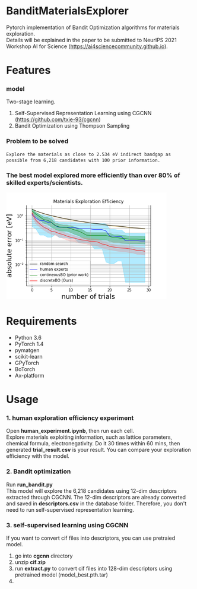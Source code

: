 # BanditMaterialsExplorer
Pytorch implementation of Bandit Optimization algorithms for materials exploration. <br>
Details will be explained in the paper to be submitted to NeurIPS 2021 Workshop AI for Science (https://ai4sciencecommunity.github.io). <br>

# Features
### model
Two-stage learning.
1. Self-Supervised Representation Learning using CGCNN (https://github.com/txie-93/cgcnn)
2. Bandit Optimization using Thompson Sampling

### Problem to be solved
```
Explore the materials as close to 2.534 eV indirect bandgap as possible from 6,218 candidates with 100 prior information.
```

### The best model explored more efficiently than over 80% of skilled experts/scientists.
![GitHub Logo](/results/ExplorationEfficiency.png)

# Requirements
- Python 3.6
- PyTorch 1.4
- pymatgen
- scikit-learn
- GPyTorch
- BoTorch
- Ax-platform

# Usage
### 1. human exploration efficiency experiment
Open **human_experiment.ipynb**, then run each cell.<br>
Explore materials exploiting information, such as lattice parameters, chemical formula, electronegativity.
Do it 30 times within 60 mins, then generated **trial_result.csv** is your result.
You can compare your exploration efficiency with the model.

### 2. Bandit optimization
Run **run_bandit.py** <br>
This model will explore the 6,218 candidates using 12-dim descriptors extracted through CGCNN.
The 12-dim descriptors are already converted and saved in **descriptors.csv** in the database folder.
Therefore, you don't need to run self-supervised representation learning.

### 3. self-supervised learning using CGCNN
If you want to convert cif files into descriptors, you can use pretraied model. <br>
1. go into **cgcnn** directory
2. unzip **cif.zip**
3. run **extract.py** to convert cif files into 128-dim descriptors using pretrained model (model_best.pth.tar)
4. 
